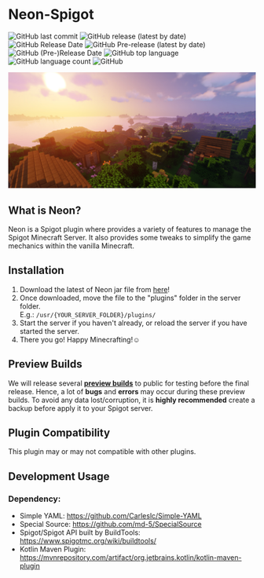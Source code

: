 # **Neon-Spigot**
![GitHub last commit](https://img.shields.io/github/last-commit/ICitiesMaxQ/Neon-Spigot?color=brightgreen&label=Last%20Commit&style=plastic) ![GitHub release (latest by date)](https://img.shields.io/github/v/release/ICitiesMaxQ/Neon-Spigot?color=brightgreen&label=Latest%20Release&style=plastic) ![GitHub Release Date](https://img.shields.io/github/release-date/ICitiesMaxQ/Neon-Spigot?color=brightgreen&label=Latest%20Release%20Date&style=plastic) ![GitHub Pre-release (latest by date)](https://img.shields.io/github/v/release/ICitiesMaxQ/Neon-Spigot?include_prereleases&label=Pre-release&style=plastic) ![GitHub (Pre-)Release Date](https://img.shields.io/github/release-date-pre/ICitiesMaxQ/Neon-Spigot?color=orange&label=Pre-release%20Date&style=plastic) ![GitHub top language](https://img.shields.io/github/languages/top/ICitiesMaxQ/Neon-Spigot?color=00ffff&style=plastic) ![GitHub language count](https://img.shields.io/github/languages/count/ICitiesMaxQ/Neon-Spigot?color=blue&label=Languages&style=plastic) ![GitHub](https://img.shields.io/github/license/ICitiesMaxQ/Neon-Spigot?&style=plastic)

<img src="images/banner.jpg">

## **What is Neon?**
Neon is a Spigot plugin where provides a variety of features to manage the Spigot Minecraft Server. It also provides some tweaks to simplify the game mechanics within the vanilla Minecraft.

## **Installation**
1. Download the latest of Neon jar file from [here](https://github.com/ICitiesMaxQ/Neon-Spigot/releases/latest "Latest Neon")!
2. Once downloaded, move the file to the "plugins" folder in the server folder. <br>
   E.g.: `/usr/{YOUR_SERVER_FOLDER}/plugins/`
3. Start the server if you haven't already, or reload the server if you have started the server.
4. There you go! Happy Minecrafting!☺

## **Preview Builds**
We will release several [**preview builds**](https://github.com/ICitiesMaxQ/Neon-Spigot/releases?q=preview&expanded=true) to public for testing before the final release. Hence, a lot of **bugs** and **errors** may occur during these preview builds. To avoid any data lost/corruption, it is **highly recommended** create a backup before apply it to your Spigot server.

## **Plugin Compatibility**
This plugin may or may not compatible with other plugins.

## **Development Usage**
### **Dependency:**
- Simple YAML: https://github.com/Carleslc/Simple-YAML
- Special Source: https://github.com/md-5/SpecialSource
- Spigot/Spigot API built by BuildTools: https://www.spigotmc.org/wiki/buildtools/
- Kotlin Maven Plugin: https://mvnrepository.com/artifact/org.jetbrains.kotlin/kotlin-maven-plugin
